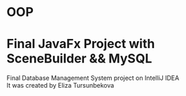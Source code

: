 # OOP
# Final JavaFx Project with SceneBuilder && MySQL
Final Database Management System project on IntelliJ IDEA
<br>It was created by Eliza Tursunbekova
<br>
